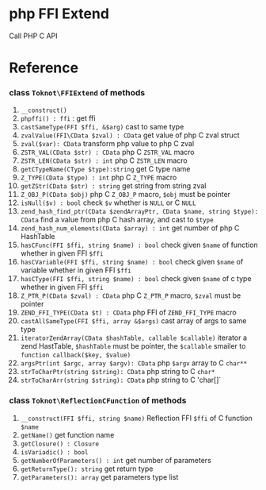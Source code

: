 # php FFI Extend
Call PHP C API

# Reference

### class `Toknot\FFIExtend` of methods
 1. `__construct()`
 2. `phpffi() : ffi` : get ffi
 3. `castSameType(FFI $ffi, &$arg)`   cast to same type
 4. `zvalValue(FFI\CData $zval) : CData`     get value of php C zval struct
 5. `zval($var): CData`  transform php value to php C zval
 6. `ZSTR_VAL(CData $str) : CData`  php C `ZSTR_VAL` macro
 7. `ZSTR_LEN(CData $str) : int`  php C `ZSTR_LEN` macro
 8. `getCTypeName(CType $type):string`  get C type name
 9. `Z_TYPE(CData $type) : int` php C `Z_TYPE` macro
 10. `getZStr(CData $str) : string`  get string from string zval 
 11. `Z_OBJ_P(CData $obj)` php C `Z_OBJ_P` macro, `$obj` must be pointer
 12. `isNull($v) : bool`  check `$v` whether is `NULL` or C `NULL`
 13. `zend_hash_find_ptr(CData $zendArrayPtr, CData $name, string $type): CData` find a value from php C hash array, and cast to `$type`
 14. `zend_hash_num_elements(CData $array) : int` get number of php C HashTable
 15. `hasCFunc(FFI $ffi, string $name) : bool`  check given `$name` of function whether in given FFI `$ffi`
 16. `hasCVariable(FFI $ffi, string $name) : bool`  check given `$name` of variable  whether in given FFI `$ffi`
 17. `hasCType(FFI $ffi, string $name) : bool`  check given `$name` of c type  whether in given FFI `$ffi`
 18. `Z_PTR_P(CData $zval) : CData` php C `Z_PTR_P` macro, `$zval` must be pointer
 19. `ZEND_FFI_TYPE(CData $t) : CData`  php FFI of `ZEND_FFI_TYPE` macro
 20. `castAllSameType(FFI $ffi, array &$args)`   cast array of args to same type
 21. `iteratorZendArray(CData $hashTable, callable $callable)`  iterator a zend HastTable, `$hashTable` must be pointer, the `$callable` smailer to `function callback($key, $value)`
 22. `argsPtr(int $argc, array $argv): CData`  php `$argv` array to C `char**`
 23. `strToCharPtr(string $string): CData`    php string to C `char*`
 24. `strToCharArr(string $string): CData`  php string to C 'char[]`
### class `Toknot\ReflectionCFunction` of methods
 1. `__construct(FFI $ffi, string $name)` Reflection FFI `$ffi` of C function `$name`
 2. `getName()` get function name
 3. `getClosure() : Closure`
 4. `isVariadic() : bool`
 5. `getNumberOfParameters() : int`  get number of parameters
 6. `getReturnType(): string` get return type
 7. `getParameters(): array`  get parameters type list
